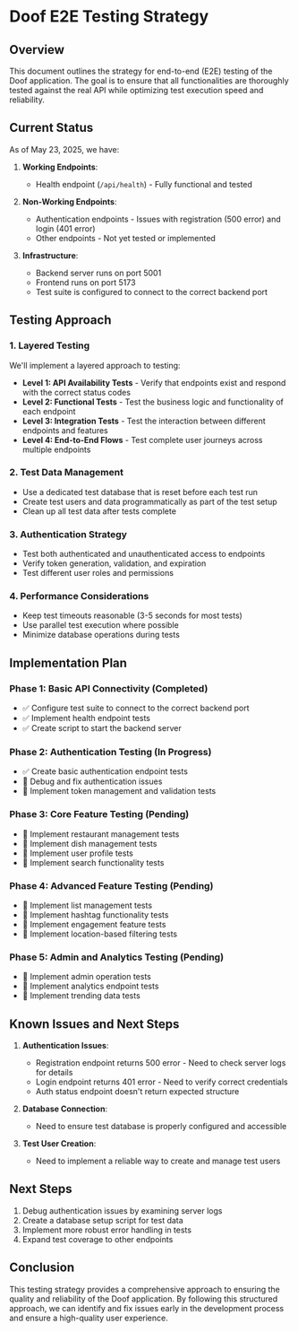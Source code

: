 # Doof E2E Testing Strategy

## Overview

This document outlines the strategy for end-to-end (E2E) testing of the Doof application. The goal is to ensure that all functionalities are thoroughly tested against the real API while optimizing test execution speed and reliability.

## Current Status

As of May 23, 2025, we have:

1. **Working Endpoints**:
   - Health endpoint (`/api/health`) - Fully functional and tested

2. **Non-Working Endpoints**:
   - Authentication endpoints - Issues with registration (500 error) and login (401 error)
   - Other endpoints - Not yet tested or implemented

3. **Infrastructure**:
   - Backend server runs on port 5001
   - Frontend runs on port 5173
   - Test suite is configured to connect to the correct backend port

## Testing Approach

### 1. Layered Testing

We'll implement a layered approach to testing:

- **Level 1: API Availability Tests** - Verify that endpoints exist and respond with the correct status codes
- **Level 2: Functional Tests** - Test the business logic and functionality of each endpoint
- **Level 3: Integration Tests** - Test the interaction between different endpoints and features
- **Level 4: End-to-End Flows** - Test complete user journeys across multiple endpoints

### 2. Test Data Management

- Use a dedicated test database that is reset before each test run
- Create test users and data programmatically as part of the test setup
- Clean up all test data after tests complete

### 3. Authentication Strategy

- Test both authenticated and unauthenticated access to endpoints
- Verify token generation, validation, and expiration
- Test different user roles and permissions

### 4. Performance Considerations

- Keep test timeouts reasonable (3-5 seconds for most tests)
- Use parallel test execution where possible
- Minimize database operations during tests

## Implementation Plan

### Phase 1: Basic API Connectivity (Completed)

- ✅ Configure test suite to connect to the correct backend port
- ✅ Implement health endpoint tests
- ✅ Create script to start the backend server

### Phase 2: Authentication Testing (In Progress)

- ✅ Create basic authentication endpoint tests
- 🔄 Debug and fix authentication issues
- 🔄 Implement token management and validation tests

### Phase 3: Core Feature Testing (Pending)

- 📝 Implement restaurant management tests
- 📝 Implement dish management tests
- 📝 Implement user profile tests
- 📝 Implement search functionality tests

### Phase 4: Advanced Feature Testing (Pending)

- 📝 Implement list management tests
- 📝 Implement hashtag functionality tests
- 📝 Implement engagement feature tests
- 📝 Implement location-based filtering tests

### Phase 5: Admin and Analytics Testing (Pending)

- 📝 Implement admin operation tests
- 📝 Implement analytics endpoint tests
- 📝 Implement trending data tests

## Known Issues and Next Steps

1. **Authentication Issues**:
   - Registration endpoint returns 500 error - Need to check server logs for details
   - Login endpoint returns 401 error - Need to verify correct credentials
   - Auth status endpoint doesn't return expected structure

2. **Database Connection**:
   - Need to ensure test database is properly configured and accessible

3. **Test User Creation**:
   - Need to implement a reliable way to create and manage test users

## Next Steps

1. Debug authentication issues by examining server logs
2. Create a database setup script for test data
3. Implement more robust error handling in tests
4. Expand test coverage to other endpoints

## Conclusion

This testing strategy provides a comprehensive approach to ensuring the quality and reliability of the Doof application. By following this structured approach, we can identify and fix issues early in the development process and ensure a high-quality user experience.
